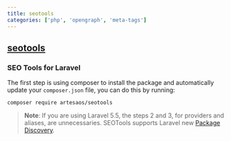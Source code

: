 ```yaml
---
title: seotools
categories: ['php', 'opengraph', 'meta-tags']
---
```

## [seotools](https://github.com/artesaos/seotools)

### SEO Tools for Laravel


The first step is using composer to install the package and automatically update your `composer.json` file, you can do this by running:

```shell
composer require artesaos/seotools
```

> **Note**: If you are using Laravel 5.5, the steps 2 and 3, for providers and aliases, are unnecessaries. SEOTools supports Laravel new [Package Discovery](https://laravel.com/docs/5.5/packages#package-discovery).
